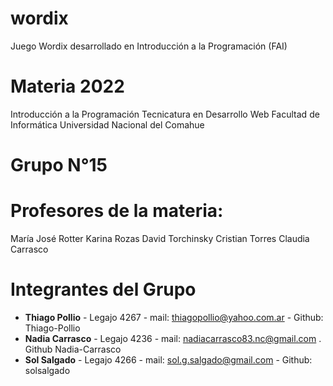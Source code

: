 # wordix
Juego Wordix desarrollado en Introducción a la Programación (FAI)

# Materia 2022

Introducción a la Programación
Tecnicatura en Desarrollo Web
Facultad de Informática
Universidad Nacional del Comahue

# Grupo N°15

# Profesores de la materia:

María José Rotter
Karina Rozas
David Torchinsky
Cristian Torres
Claudia Carrasco

# Integrantes del Grupo

- **Thiago Pollio** - Legajo 4267 - mail: thiagopollio@yahoo.com.ar - Github: Thiago-Pollio
- **Nadia Carrasco** - Legajo 4236 - mail: nadiacarrasco83.nc@gmail.com . Github Nadia-Carrasco 
- **Sol Salgado** - Legajo 4266 - mail: sol.g.salgado@gmail.com - Github: solsalgado